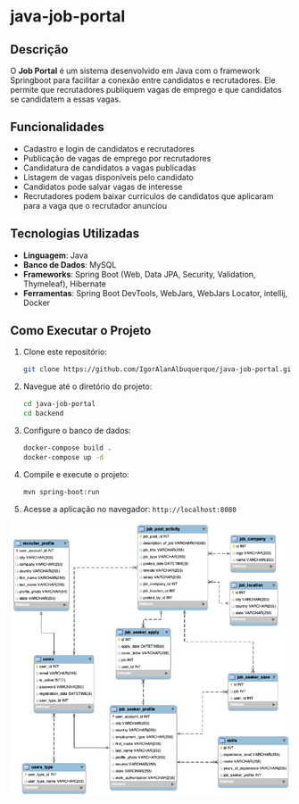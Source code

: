 # java-job-portal

## Descrição
O **Job Portal** é um sistema desenvolvido em Java com o framework Springboot para facilitar a conexão entre candidatos e recrutadores. Ele permite que recrutadores publiquem vagas de emprego e que candidatos se candidatem a essas vagas.

## Funcionalidades
- Cadastro e login de candidatos e recrutadores
- Publicação de vagas de emprego por recrutadores
- Candidatura de candidatos a vagas publicadas
- Listagem de vagas disponíveis pelo candidato
- Candidatos pode salvar vagas de interesse
- Recrutadores podem baixar currículos de candidatos que aplicaram para a vaga que o recrutador anunciou

## Tecnologias Utilizadas
- **Linguagem**: Java
- **Banco de Dados**: MySQL
- **Frameworks**: Spring Boot (Web, Data JPA, Security, Validation, Thymeleaf), Hibernate
- **Ferramentas**: Spring Boot DevTools, WebJars, WebJars Locator, intellij, Docker

## Como Executar o Projeto
1. Clone este repositório:
   ```bash
   git clone https://github.com/IgorAlanAlbuquerque/java-job-portal.git
   ```
2. Navegue até o diretório do projeto:
   ```bash
   cd java-job-portal
   cd backend
   ```
3. Configure o banco de dados:
   ```bash
   docker-compose build .
   docker-compose up -d
   ```
4. Compile e execute o projeto:
   ```bash
   mvn spring-boot:run
   ```
5. Acesse a aplicação no navegador: `http://localhost:8080`

![Schema do Banco de Dados](jobportal-database-schema.png)

